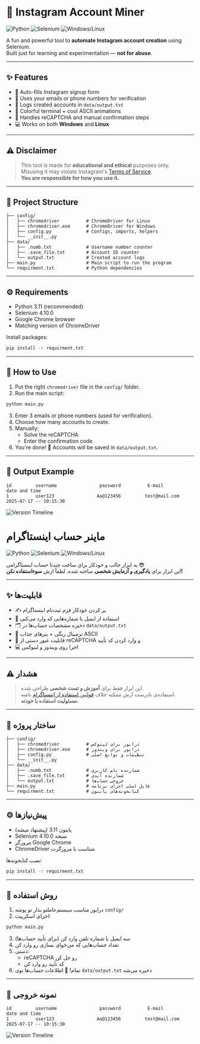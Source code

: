 
# 🤖 Instagram Account Miner

![Python](https://img.shields.io/badge/Python-3.8%2B-blue)
![Selenium](https://img.shields.io/badge/Selenium-4.0%2B-orange)
![Windows/Linux](https://img.shields.io/badge/Windows-CLI-lightgrey)

A fun and powerful tool to **automate Instagram account creation** using Selenium.  
Built just for learning and experimentation — **not for abuse**.

---

## ✨ Features

- 🔄 Auto-fills Instagram signup form
- 📧 Uses your emails or phone numbers for verification
- 📝 Logs created accounts in `data/output.txt`
- 🌈 Colorful terminal + cool ASCII animations
- 🧠 Handles reCAPTCHA and manual confirmation steps
- 💻 Works on both **Windows** and **Linux**

---

## ⚠️ Disclaimer

> This tool is made for **educational and ethical** purposes only.  
> Misusing it may violate Instagram's [Terms of Service](https://help.instagram.com/581066165581870).  
> **You are responsible for how you use it.**

---

## 📁 Project Structure

```
├── config/
│   ├── chromedriver          # ChromeDriver for Linux
│   ├── chromedriver.exe      # ChromeDriver for Windows
│   ├── config.py             # Configs, imports, helpers
│   └── __init__.py
├── data/
│   ├── .numb.txt             # Username number counter
│   ├── .save_file.txt        # Account ID counter
│   └── output.txt            # Created account logs
├── main.py                   # Main script to run the program
└── requirment.txt            # Python dependencies
```

---

## ⚙️ Requirements

- Python 3.11 (recommended)
- Selenium 4.10.0
- Google Chrome browser
- Matching version of ChromeDriver

Install packages:

```bash
pip install -r requirment.txt
```

---

## 🚀 How to Use

1. Put the right `chromedriver` file in the `config/` folder.
2. Run the main script:

```bash
python main.py
```

3. Enter 3 emails or phone numbers (used for verification).
4. Choose how many accounts to create.
5. Manually:
   - Solve the reCAPTCHA
   - Enter the confirmation code
6. You're done! 🎉 Accounts will be saved in `data/output.txt`.

---

## 🧾 Output Example

```
id         username                password          E-mail             date and time 
1          user123                Aa@123456         test@mail.com      2025-07-17 -- 10:15:30
```

![Version Timeline](https://capsule-render.vercel.app/api?type=rect&color=gradient&height=5&section=footer)

#  ماینر حساب اینستاگرام

![Python](https://img.shields.io/badge/Python-3.8%2B-blue)
![Selenium](https://img.shields.io/badge/Selenium-4.0%2B-orange)
![Windows/Linux](https://img.shields.io/badge/Windows-CLI-lightgrey)

یه ابزار جالب و خودکار برای ساخت چندتا حساب اینستاگرامی 😎  
این ابزار برای **یادگیری و آزمایش شخصی** ساخته شده. لطفاً ازش **سوءاستفاده نکن!**

---

## ✨ قابلیت‌ها

- ✍️ پر کردن خودکار فرم ثبت‌نام اینستاگرام
- 📲 استفاده از ایمیل یا شماره‌هایی که وارد می‌کنی
- 🗂 ذخیره مشخصات حساب‌ها در `data/output.txt`
- 🎨 ترمینال رنگی + بنرهای جذاب ASCII
- 🧩 قابلیت عبور دستی از reCAPTCHA و وارد کردن کد تأیید
- 💻 اجرا روی ویندوز و لینوکس

---

## ⚠️ هشدار

> این ابزار فقط برای **آموزش و تست شخصی** طراحی شده.  
> استفاده‌ی نادرست ازش ممکنه خلاف [قوانین استفاده از اینستاگرام](https://help.instagram.com/581066165581870) باشه.  
> **مسئولیت استفاده با خودته.**

---

## 📁 ساختار پروژه

```
├── config/
│   ├── chromedriver          # درایور برای لینوکس
│   ├── chromedriver.exe      # درایور برای ویندوز
│   ├── config.py             # تنظیمات و توابع اصلی
│   └── __init__.py
├── data/
│   ├── .numb.txt             # شمارنده نام کاربری
│   ├── .save_file.txt        # شمارنده آیدی
│   └── output.txt            # خروجی حساب‌ها
├── main.py                   # فایل اصلی اجرای برنامه
└── requirment.txt            # کتابخونه‌های پایتون
```

---

## ⚙️ پیش‌نیازها

- پایتون 3.11 (پیشنهاد میشه)
- Selenium نسخه 4.10.0
- مرورگر Google Chrome
- ChromeDriver متناسب با مرورگرت

نصب کتابخونه‌ها:

```bash
pip install -r requirment.txt
```

---

## 🚀 روش استفاده

1. درایور مناسب سیستم‌عاملتو بذار تو پوشه `config/`
2. اجرای اسکریپت:

```bash
python main.py
```

3. سه ایمیل یا شماره تلفن وارد کن (برای تأیید حساب‌ها)
4. تعداد حساب‌هایی که می‌خوای بسازی رو وارد کن
5. دستی:
   - reCAPTCHA رو حل کن
   - کد تأیید رو وارد کن
6. تمام! 🎉 اطلاعات حساب‌ها توی `data/output.txt` ذخیره می‌شه

---

## 🧾 نمونه خروجی

```
id         username                password          E-mail             date and time 
1          user123                Aa@123456         test@mail.com      2025-07-17 -- 10:15:30
```

![Version Timeline](https://capsule-render.vercel.app/api?type=rect&color=gradient&height=5&section=footer)
